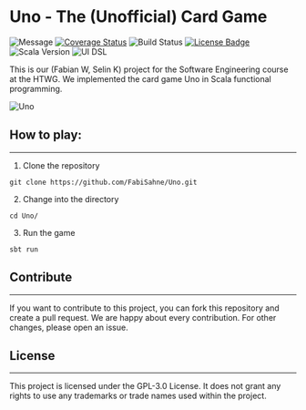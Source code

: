 # Uno - The (Unofficial) Card Game
![Message](https://img.shields.io/badge/just%20another%20student%20project-DF7C00)
[![Coverage Status](https://coveralls.io/repos/github/FabiSahne/Uno/badge.svg?branch=develop)](https://coveralls.io/github/FabiSahne/Uno?branch=develop)
![Build Status](https://app.travis-ci.com/FabiSahne/Uno.svg?token=mtxgpz6Mw6MFqzdyZpz4&branch=main)
[![License Badge](https://img.shields.io/badge/license-gpl3-blue.svg)](https://github.com/FabiSahne/Uno/blob/develop/LICENSE)
![Scala Version](https://img.shields.io/badge/scala-3.4.1-EB2517)
![UI DSL](https://img.shields.io/badge/ui_dsl-scalafx-60C7C1)

This is our (Fabian W, Selin K) project for the Software Engineering course at the HTWG. We implemented the card game Uno in Scala functional programming.

![Uno](https://i.imgur.com/ZxnUpNI.png)

## How to play:

----
1. Clone the repository
```fish
git clone https://github.com/FabiSahne/Uno.git
```
2. Change into the directory
```fish
cd Uno/
```
3. Run the game
```fish
sbt run
```

## Contribute

---
If you want to contribute to this project, you can fork this repository and create a pull request. We are happy about every contribution.
For other changes, please open an issue.

## License

---
This project is licensed under the GPL-3.0 License. It does not grant any rights to use any trademarks or trade names used within the project.
